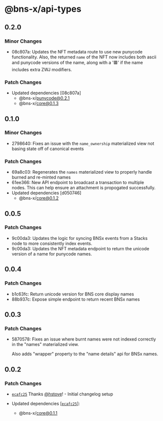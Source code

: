 # @bns-x/api-types

## 0.2.0

### Minor Changes

- 08c807a: Updates the NFT metadata route to use new punycode functionality. Also, the returned `name` of the NFT now includes both ascii and punycode versions of the name, along with a '🟥' if the name includes extra ZWJ modifiers.

### Patch Changes

- Updated dependencies [08c807a]
  - @bns-x/punycode@0.2.1
  - @bns-x/core@0.1.3

## 0.1.0

### Minor Changes

- 2798640: Fixes an issue with the `name_ownership` materialized view not basing state off of canonical events

### Patch Changes

- 69a8c03: Regenerates the `names` materialized view to properly handle burned and re-minted names
- 61ee366: New API endpoint to broadcast a transaction to multiple nodes. This can help ensure an attachment is propogated successfully.
- Updated dependencies [d050746]
  - @bns-x/core@0.1.2

## 0.0.5

### Patch Changes

- 9c00da3: Updates the logic for syncing BNSx events from a Stacks node to more consistently index events.
- 9c00da3: Updates the NFT metadata endpoint to return the unicode version of a name for punycode names.

## 0.0.4

### Patch Changes

- b1c63fc: Return unicode version for BNS core display names
- 88b937c: Expose simple endpoint to return recent BNSx names

## 0.0.3

### Patch Changes

- 5870578: Fixes an issue where burnt names were not indexed correctly in the "names" materialized view.

  Also adds "wrapper" property to the "name details" api for BNSx names.

## 0.0.2

### Patch Changes

- [`ecafc25`](https://github.com/mechanismHQ/bns-x/commit/ecafc25afbbb1892a3ab6483e11dc4af13765e28) Thanks [@hstove](https://github.com/hstove)! - Initial changelog setup

- Updated dependencies [[`ecafc25`](https://github.com/mechanismHQ/bns-x/commit/ecafc25afbbb1892a3ab6483e11dc4af13765e28)]:
  - @bns-x/core@0.1.1
